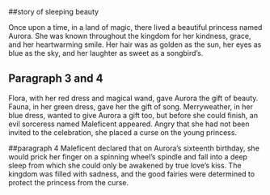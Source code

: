 
##story of sleeping beauty

Once upon a time, in a land of magic, there lived a beautiful princess named Aurora. She was known throughout the kingdom for her kindness, grace, and her heartwarming smile. Her hair was as golden as the sun, her eyes as blue as the sky, and her laughter as sweet as a songbird’s.
## Paragraph 3 and 4
Flora, with her red dress and magical wand, gave Aurora the gift of beauty. Fauna, in her green dress, gave her the gift of song. Merryweather, in her blue dress, wanted to give Aurora a gift too, but before she could finish, an evil sorceress named Maleficent appeared. Angry that she had not been invited to the celebration, she placed a curse on the young princess.

##paragraph 4
Maleficent declared that on Aurora’s sixteenth birthday, she would prick her finger on a spinning wheel’s spindle and fall into a deep sleep from which she could only be awakened by true love’s kiss. The kingdom was filled with sadness, and the good fairies were determined to protect the princess from the curse.